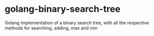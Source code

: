 # golang-binary-search-tree
Golang implementation of a binary search tree, with all the respective methods for searching, adding, max and min
